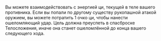 Вы можете взаимодействовать с энергией ци, текущей в теле вашего противника. Если вы попали по другому существу рукопашной атакой оружием, вы можете потратить 1 очко ци, чтобы нанести ошеломляющий удар. Цель должна преуспеть в спасброске Телосложения, иначе она станет ошеломлённой до конца вашего следующего хода.